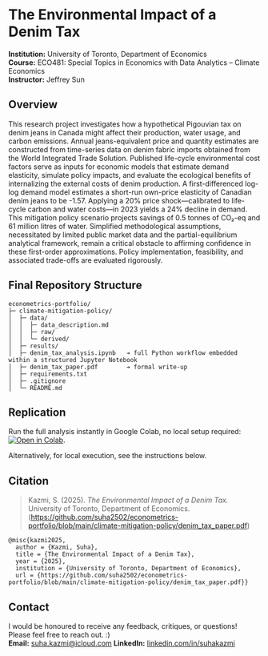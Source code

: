 # The Environmental Impact of a Denim Tax

**Institution:** University of Toronto, Department of Economics  
**Course:** ECO481: Special Topics in Economics with Data Analytics – Climate Economics  
**Instructor:** Jeffrey Sun

## Overview

This research project investigates how a hypothetical Pigouvian tax on denim jeans in Canada might affect their production, water usage, and carbon emissions. Annual jeans-equivalent price and quantity estimates are constructed from time-series data on denim fabric imports obtained from the World Integrated Trade Solution. Published life-cycle environmental cost factors serve as inputs for economic models that estimate demand elasticity, simulate policy impacts, and evaluate the ecological benefits of internalizing the external costs of denim production. A first-differenced log-log demand model estimates a short-run own-price elasticity of Canadian denim jeans to be -1.57. Applying a 20% price shock—calibrated to life-cycle carbon and water costs—in 2023 yields a 24% decline in demand. This mitigation policy scenario projects savings of 0.5 tonnes of CO₂-eq and 61 million litres of water. Simplified methodological assumptions, necessitated by limited public market data and the partial-equilibrium analytical framework, remain a critical obstacle to affirming confidence in these first-order approximations. Policy implementation, feasibility, and associated trade-offs are evaluated rigorously.

## Final Repository Structure

```
econometrics-portfolio/
├─ climate-mitigation-policy/
│  ├─ data/
│  │  ├─ data_description.md
│  │  ├─ raw/ 
│  │  └─ derived/ 
│  ├─ results/ 
│  ├─ denim_tax_analysis.ipynb   ➔ full Python workflow embedded within a structured Jupyter Notebook
│  ├─ denim_tax_paper.pdf        ➔ formal write-up
│  ├─ requirements.txt
│  ├─ .gitignore
│  └─ README.md
```

## Replication

Run the full analysis instantly in Google Colab, no local setup required: [![Open in Colab](https://colab.research.google.com/assets/colab-badge.svg)](https://colab.research.google.com/github/suha2502/econometrics-portfolio/blob/main/climate-mitigation-policy/denim_tax_analysis.ipynb).

Alternatively, for local execution, see the instructions below.

## Citation

> Kazmi, S. (2025). *The Environmental Impact of a Denim Tax.* University of Toronto, Department of Economics.
> (https://github.com/suha2502/econometrics-portfolio/blob/main/climate-mitigation-policy/denim_tax_paper.pdf)

```
@misc{kazmi2025,
  author = {Kazmi, Suha},
  title = {The Environmental Impact of a Denim Tax},
  year = {2025},
  institution = {University of Toronto, Department of Economics},
  url = {https://github.com/suha2502/econometrics-portfolio/blob/main/climate-mitigation-policy/denim_tax_paper.pdf}}
```

## Contact
I would be honoured to receive any feedback, critiques, or questions! Please feel free to reach out. :)  
**Email:** [suha.kazmi@icloud.com](mailto:suha.kazmi@icloud.com)
**LinkedIn:** [linkedin.com/in/suhakazmi](https://linkedin.com/in/suhakazmi)
